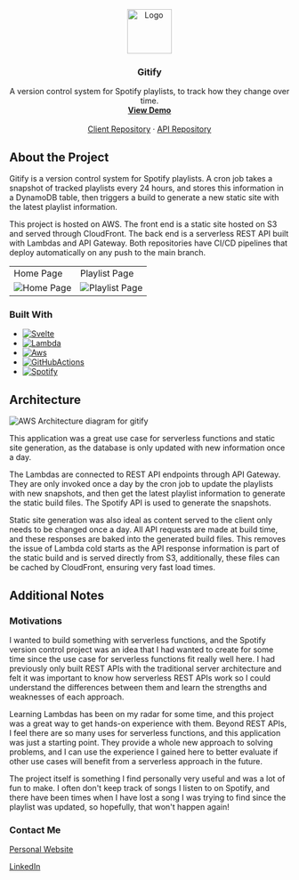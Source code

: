 <div align="center">

<a href="https://gitify.shaundnz.com">
    <img src="static/favicon.svg" alt="Logo" width="80" height="80">
  </a>

<h3 align="center">Gitify</h3>

  <p align="center">
    A version control system for Spotify playlists, to track how they change over time.
    <br />
    <a href="https://gitify.shaundnz.com"><strong>View Demo</strong></a>
    <br />
    <br />
    <a href="https://github.com/shaundnz/gitify-client">Client Repository</a>
    ·
    <a href="https://github.com/shaundnz/gitify-serverless-dynamodb-api">API Repository</a>
  </p>
</div>

## About the Project

Gitify is a version control system for Spotify playlists. A cron job takes a snapshot of tracked playlists every 24 hours, and stores this information in a DynamoDB table, then triggers a build to generate a new static site with the latest playlist information.

This project is hosted on AWS. The front end is a static site hosted on S3 and served through CloudFront. The back end is a serverless REST API built with Lambdas and API Gateway. Both repositories have CI/CD pipelines that deploy automatically on any push to the main branch.

<table>
  <tr>
    <td>Home Page</td>
     <td>Playlist Page</td>
  </tr>
  <tr>
    <td><img alt="Home Page" src="https://i.imgur.com/yal1V6n.png"></td>
    <td><img alt="Playlist Page" src="https://i.imgur.com/4uBbMre.png"></td>
  </tr>
 </table>

### Built With

- [![Svelte][Svelte.dev]][Svelte-url]
- [![Lambda][Lambda]][Lambda-url]
- [![Aws][Aws]][Aws-url]
- [![GitHubActions][Github-actions]][Github-actions-url]
- [![Spotify][Spotify]][Spotify-url]

## Architecture

![AWS Architecture diagram for gitify](https://i.imgur.com/SRumGUl.png)

This application was a great use case for serverless functions and static site generation, as the database is only updated with new information once a day.

The Lambdas are connected to REST API endpoints through API Gateway. They are only invoked once a day by the cron job to update the playlists with new snapshots, and then get the latest playlist information to generate the static build files. The Spotify API is used to generate the snapshots.

Static site generation was also ideal as content served to the client only needs to be changed once a day. All API requests are made at build time, and these responses are baked into the generated build files. This removes the issue of Lambda cold starts as the API response information is part of the static build and is served directly from S3, additionally, these files can be cached by CloudFront, ensuring very fast load times.

## Additional Notes

### Motivations

I wanted to build something with serverless functions, and the Spotify version control project was an idea that I had wanted to create for some time since the use case for serverless functions fit really well here. I had previously only built REST APIs with the traditional server architecture and felt it was important to know how serverless REST APIs work so I could understand the differences between them and learn the strengths and weaknesses of each approach.

Learning Lambdas has been on my radar for some time, and this project was a great way to get hands-on experience with them. Beyond REST APIs, I feel there are so many uses for serverless functions, and this application was just a starting point. They provide a whole new approach to solving problems, and I can use the experience I gained here to better evaluate if other use cases will benefit from a serverless approach in the future.

The project itself is something I find personally very useful and was a lot of fun to make. I often don't keep track of songs I listen to on Spotify, and there have been times when I have lost a song I was trying to find since the playlist was updated, so hopefully, that won't happen again!

### Contact Me

[Personal Website](https://shaundnz.com/)

[LinkedIn](https://www.linkedin.com/feed/)

[Svelte.dev]: https://img.shields.io/badge/Svelte-4A4A55?style=for-the-badge&logo=svelte&logoColor=FF3E00
[Svelte-url]: https://svelte.dev/
[Lambda]: https://img.shields.io/badge/AWS%20Lambda-%23FF9900.svg?style=for-the-badge&logo=awslambda&logoColor=white
[Lambda-url]: https://aws.amazon.com/lambda/
[Aws]: https://img.shields.io/badge/AWS-%23FF9900.svg?style=for-the-badge&logo=amazon-aws&logoColor=white
[Aws-url]: https://aws.amazon.com
[Github-actions]: https://img.shields.io/badge/github%20actions-%232671E5.svg?style=for-the-badge&logo=githubactions&logoColor=white
[Github-actions-url]: https://github.com/features/actions
[Spotify]: https://img.shields.io/badge/Spotify%20API-1ED760?style=for-the-badge&logo=spotify&logoColor=white
[Spotify-url]: https://developer.spotify.com/documentation/web-api
